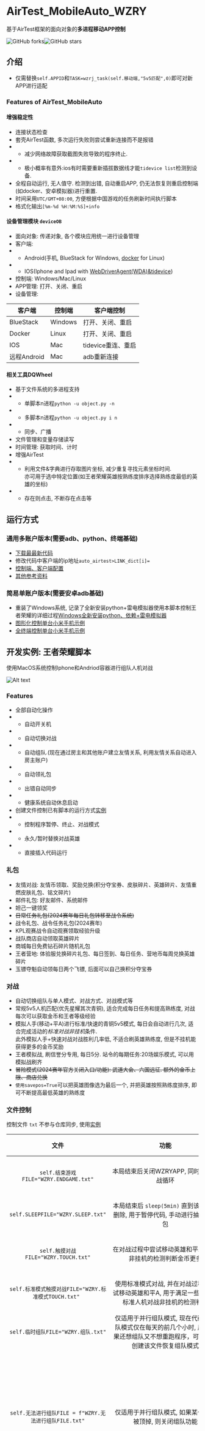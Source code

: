 # AirTest_MobileAuto_WZRY

基于AirTest框架的面向对象的**多进程移动APP控制**

![GitHub forks](https://img.shields.io/github/forks/cndaqiang/AirTest_MobileAuto_WZRY?color=60c5ba&style=for-the-badge)![GitHub stars](https://img.shields.io/github/stars/cndaqiang/AirTest_MobileAuto_WZRY?color=ffd700&style=for-the-badge)

## 介绍

* 仅需替换`self.APPID`和`TASK=wzrj_task(self.移动端,"5v5匹配",0)`即可对新APP进行适配

### Features of AirTest_MobileAuto

#### 增强稳定性

* 连接状态检查
* 套壳AirTest函数, 多次运行失败则尝试重新连接而不是报错
* * 减少网络故障获取截图失败导致的程序终止. 
* * 极小概率有意外:ios有时需要重新插拔数据线才能`tidevice list`检测到设备.
* 全程自动运行, 无人值守. 检测到出错, 自动重启APP, 仍无法恢复则重启控制端(如docker、安卓模拟器)进行重置.
* 时间采用`UTC/GMT+08:00`, 方便根据中国游戏的任务刷新时间执行脚本
* 格式化输出`[%m-%d %H:%M:%S]+info`

#### 设备管理模块 `deviceOB`

* 面向对象: 传递对象, 各个模块应用统一进行设备管理
* 客户端: 
* - Android(手机, BlueStack for Windows, [docker](https://github.com/remote-android/) for Linux)
* - IOS(Iphone and Ipad with [WebDriverAgent(WDA)&tidevice](https://cndaqiang.github.io/2023/11/10/MobileAuto/))
* 控制端: Windows/Mac/Linux
* APP管理: 打开、关闭、重启
* 设备管理: 

|  客户端 | 控制端  | 客户端控制  |
| ------------ | ------------ | ------------ |
| BlueStack |  Windows | 打开、关闭、重启  |
| Docker  | Linux  | 打开、关闭、重启  |
| IOS  | Mac  | tidevice重连、重启  |
| 远程Android  | Mac  | adb重新连接  |

#### 相关工具DQWheel

* 基于文件系统的多进程支持
* - 单脚本n进程`python -u object.py -n`
* - 多脚本n进程`python -u object.py i n`
* - 同步、广播
* 文件管理和变量存储读写
* 时间管理: 获取时间、计时
* 增强AirTest
* - 利用文件&字典进行存取图片坐标, 减少重复寻找元素坐标时间.<br>亦可用于选中特定位置(如王者荣耀英雄按熟练度排序选择熟练度最低的英雄的坐标)
* - 存在则点击, 不断存在点击等

## 运行方式

### 通用多账户版本(需要adb、python、终端基础)
* [下载最最新代码](https://github.com/cndaqiang/AirTest_MobileAuto_WZRY)
* 修改代码中客户端的ip地址`auto_airtest>LINK_dict[i]=`
* [控制端、客户端配置](https://github.com/cndaqiang/AirTest_MobileAuto_WZRY/blob/master/howtorun.md)
* [其他参考资料](https://cndaqiang.github.io/2023/11/10/MobileAuto/)

### 简易单账户版本(需要安卓adb基础)

* 重装了Windows系统, 记录了全新安装python+雷电模拟器使用本脚本控制王者荣耀的详细过程[Windows全新安装python、依赖+雷电模拟器](https://github.com/cndaqiang/AirTest_MobileAuto_WZRY/issues/5#issuecomment-1901771876)
* [图形化控制单台小米手机示例](https://github.com/cndaqiang/AirTest_MobileAuto_WZRY/issues/5#issuecomment-1890969863)
* [全终端控制单台小米手机示例](https://github.com/cndaqiang/AirTest_MobileAuto_WZRY/issues/5#issuecomment-1890967828)

## 开发实例: 王者荣耀脚本

使用MacOS系统控制Iphone和Andriod容器进行组队人机对战

![Alt text](image.png)

### Features

* 全部自动化操作
* - 自动开关机
* - 自动切换对战
* - 自动组队.(现在通过房主和其他账户建立友情关系, 利用友情关系自动进入房主账户)
* - 自动领礼包
* - 出错自动同步
* - 健康系统自动休息启动
* 创建文件控制已有脚本的运行方式[实例](https://github.com/cndaqiang/AirTest_MobileAuto_WZRY/issues/3)
* - 控制程序暂停、终止、对战模式
* - 永久/暂时替换对战英雄
* - 直接插入代码运行

### 礼包

* 友情对战: 友情币领取、奖励兑换(积分夺宝券、皮肤碎片、英雄碎片、友情重燃皮肤礼包、铭文碎片)
* 邮件礼包: 好友邮件、系统邮件
* 妲己一键领奖
* ~~日常任务礼包(2024赛年每日礼包转移至战令系统)~~
* 战令礼包、战令任务礼包(2024赛年)
* KPL观赛战令自动观赛领取经验升级
* 战队商店自动领取英雄碎片
* 商城每日免费钻石碎片随机礼包
* 王者营地: 体验服兑换碎片礼包、每日签到、每日任务、营地币每周兑换英雄碎片
* 玉镖夺魁自动领每日两个飞镖, 后面可以自己换积分夺宝券

### 对战

* 自动切换组队与单人模式、对战方式、对战模式等
* 常规5v5人机匹配(优先星耀其次青铜), 适合完成每日任务和提高熟练度, 对战每次可以获取金币和王者等级经验
* 模拟人手(移动+平A)进行标准/快速的青铜5v5模式, 每日会自动进行几次, 适合完成活动的*标准对战非挂机*条件. <br>此外模拟人手+快速对战对战胜利几率低, 不适合刷英雄熟练度, 但是不挂机能获得更多的金币奖励
* 王者模拟战, 刷信誉分专用, 每日5分. 站令的每期任务:20场娱乐模式, 可以用模拟战刷齐
* ~~冒险模式(2024赛年官方关闭入口/功能): 武道大会、六国远征. 额外的金币上限、商店兑换~~
* `使用savepos=True`可以把英雄图像选为最后一个, 并把英雄按照熟练度排序, 即可不断提高最低英雄的熟练度

### 文件控制

控制文件 `txt` 不参与仓库同步, 使用[实例](https://github.com/cndaqiang/AirTest_MobileAuto_WZRY/issues/3)

| 文件  | 功能  | 备注  |
| :------------: | :------------: | :------------: |
| `self.结束游戏FILE="WZRY.ENDGAME.txt"` | 本局结束后关闭WZRYAPP, 同时结束对战循环  | 用户创建  |
| `self.SLEEPFILE="WZRY.SLEEP.txt"` |  本局结束后 `sleep(5min)` 直到该文件被删除, 用于暂停代码, 手动进行抽奖领礼包  | 用户创建   |
| `self.触摸对战FILE="WZRY.TOUCH.txt"` |在对战过程中尝试移动英雄和平A, 通过非挂机的检测判断金币更多 |用户创建 |
| `self.标准模式触摸对战FILE="WZRY.标准模式TOUCH.txt" ` |使用标准模式对战, 并在对战过程中尝试移动英雄和平A, 用于满足一些任务对标准人机对战非挂机的检测判断 |用户创建 |
| `self.临时组队FILE="WZRY.组队.txt"` | 仅适用于并行组队模式, 现在代码中组队模式仅在每天的前几个小时, 后面如果还想组队又不想重跑程序，可以通过创建该文件恢复组队模式| 用户创建|
| `self.无法进行组队FILE = f"WZRY.无法进行组队FILE.txt"` | 仅适用于并行组队模式, 如果某个账户被顶掉, 则关闭组队功能| 程序自动生成删除/用户创建删除|
| `self.青铜段位FILE = f"WZRY.{self.mynode}.青铜段位.txt"` | 存在则进行青铜人机, 不存在则进行星耀人机|程序自动生成/用户创建
| `self.标准模式FILE = f"WZRY.{self.mynode}.标准模式.txt"` | 存在则进行标准人机, 不存在则进行快速人机|用户创建
| `self.临时初始化FILE = f"WZRY.{self.mynode}.临时初始化.txt"` | 仅适用于王者荣耀循环对战的开头插入任意自己想添加的代码, 比如新春活动时开始游戏和匹配的图标都会变, 这里可以按照[图标更新](https://github.com/cndaqiang/AirTest_MobileAuto_WZRY/issues/3)进行图片更新,如`self.图片.登录界面开始游戏图标=Template(r"tpl1707180169881.png", record_pos=(0.002, 0.16), resolution=(960, 540))`. 亦可在这里强制进行一些计算| 用户创建|
| `self.对战前插入FILE = f"WZRY.{self.mynode}.对战前插入.txt"` | 在对战循环前再次修改配置, 初始化和对战前还是会自动计算相关参数, 这里强制覆盖提高自由度| 用户创建|
| `self.重新设置英雄FILE=f"WZRY.{self.mynode}.重新设置英雄.txt"` |不修改代码和重启程序, 修改对战过程中使用的英雄, 内容见 `WZRY.node.重新设置英雄.py` , 通过控制 `savepos` 来决定是否更新字典  |用户创建 |
| `sself.重新登录FILE = f"WZRY.{self.mynode}.重新登录FILE.txt"` |因为各种原因账户退出后, 程序自动创建, 若存在该文件则等待10min, 直到用户删除 |程序自动生成删除/用户创建删除 |
| `var_dict_file=f"{self.移动端.设备类型}.var_dict_{self.mynode}.txt"` | 存储很多图片坐标点的文件, 减少图片识别时间, 删除后重新识别 | 程序自动生成|
| `self.prefix+"六国远征.txt"` |每日自动创建, 如存在该文件则进行相关计算, 计算完成后删除该文件|程序自动生成/用户创建
| `self.prefix+"武道大会.txt"` |每日自动创建, 如存在该文件则进行相关计算, 计算完成后删除该文件|程序自动生成/用户创建
| `self.玉镖夺魁签到=os.path.exists("玉镖夺魁签到.txt")` |是否进行玉镖夺魁, 定期的活动|程序自动生成/用户创建
| `self.免费商城礼包FILE = f"WZRY.{self.mynode}.免费商城礼包.txt"` |是否领取每日的免费商城礼包, 领完删除|程序自动生成删除/用户创建
| `self.KPL每日观赛FILE = f"WZRY.KPL每日观赛FILE.txt"` | 存在则在礼包结束后进行KPL观赛并领取赛事战令经验, 刷KPL战令, 可将数字填入该文件定义观赛时长 | 程序自动生成
| `NeedRebarrier.txt` |多进程运行时, 强制跳过当前所有任务, 进行统一的barrier. 即使多进程模式已经处于独立组队模式，这一文件也强制让所有进程进行一次barrier|程序出错自动生成/用户创建|
| `self.prefix+"NeedRebarrier.txt"` |本进程跳过所有任务, 回到循环开头, 重新初始化 |  程序出错自动生成/用户创建 |
| `self.WZRYPIDFILE = f"WZRY.{self.mynode}.PID.txt"` |给本次运行的进程定义一个ID, 如果有新的进程也操纵这个设备, 则结束本进程 |程序自动生成|
| `self.prefix+"重新登录体验服.txt"` | 营地需要定期重新登录才可以兑换礼包| 程序生成, 用户删除|
| `self.独立同步文件 = self.prefix+"NeedRebarrier.txt"` | 同步工具, 单个进程出错重新初始化 | 程序自动生成/用户创建
| `self.辅助同步文件 = "NeedRebarrier.txt"` | 同步工具, 单个进程出错创建所有进程重新初始化 | 程序自动生成/用户创建
| `self.营地初始化FILE=prefix+".营地初始化.txt"=mynode.营地初始化.txt` | 王者营地领取礼物前注入代码, 适合临时活动[修改图标](https://github.com/cndaqiang/AirTest_MobileAuto_WZRY/issues/3#issuecomment-1926446059)| 用户创建
| `self.营地需要登录FILE = prefix+".营地需要登录.txt"` | 营地账户推出后生成, 存在次文件不领取营地礼包 | 程序自动生成删除/用户创建删除

### 备注

* 双号组队每周金币获取上限约9105
* - 5v5和模拟战共用金币上限(0/4100)
* - ~~六国远征、武道大会的金币不受前面限制平均(`(10个*6国*4次+5个*10局大会)*7天~2030`)~~
* - 每日礼包(`挑战35*5*7+日任务150*7+周任务700~2975`)
* 如何快速获取货币:
* - ~~六国远征、武道大会速度最快~~
* - 触摸形式的5v5人机耗时但是金币也远大于挂机
* - 模拟战也出现过即使最后一名, 金币也很多的情况
* 模拟战等模式账户之前没有进行过/新赛季, 自己提前操作一下, 避免有变动
* 自己手打能力测试时, 胜利/金牌可以获得600金币.
* * 胜利方式: 选英雄走游走, 出肉. 刷阵营, 让对吗中路游走是奕星. 张良等弱势英雄, 对面不能有控制.
* * 对战难度是最近两个赛季的最高段位, 所以掉段位后手打

## 致谢

本脚本大量参考了[WZRY_AirtestIDE@XRSec](https://github.com/XRSec/WZRY_AirtestIDE)项目, 是我学习AirTest脚本的主要参考.

本脚本的历史版本[WZRY_AirtestIDE_XiaoMi11@cndaqiang](https://github.com/cndaqiang/WZRY_AirtestIDE_XiaoMi11), [WZRY_AirtestIDE_emulator@cndaqiang](https://github.com/cndaqiang/WZRY_AirtestIDE_emulator)

## Star History

[![Star History Chart](https://api.star-history.com/svg?repos=cndaqiang/AirTest_MobileAuto_WZRY&type=Date)](https://star-history.com/#cndaqiang/AirTest_MobileAuto_WZRY&Date)
